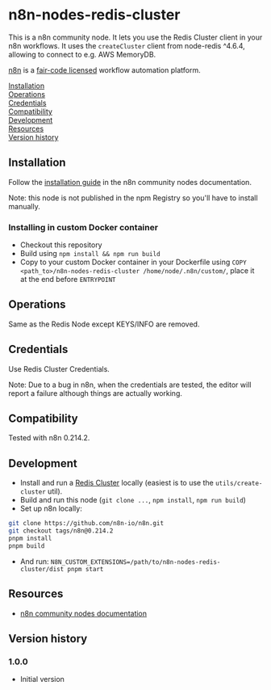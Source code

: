 # n8n-nodes-redis-cluster

This is a n8n community node. It lets you use the Redis Cluster client in your n8n workflows. It uses the
`createCluster` client from node-redis ^4.6.4, allowing to connect to e.g. AWS MemoryDB.

[n8n](https://n8n.io/) is a [fair-code licensed](https://docs.n8n.io/reference/license/) workflow automation platform.

[Installation](#installation)  
[Operations](#operations)  
[Credentials](#credentials)  
[Compatibility](#compatibility)  
[Development](#development)  
[Resources](#resources)  
[Version history](#version-history)

## Installation

Follow the [installation guide](https://docs.n8n.io/integrations/community-nodes/installation/) in the n8n community
nodes documentation.

Note: this node is not published in the npm Registry so you'll have to install manually.

### Installing in custom Docker container

- Checkout this repository
- Build using `npm install && npm run build`
- Copy to your custom Docker container in your Dockerfile using
	`COPY <path_to>/n8n-nodes-redis-cluster /home/node/.n8n/custom/`, place it at the end before `ENTRYPOINT`

## Operations

Same as the Redis Node except KEYS/INFO are removed.

## Credentials

Use Redis Cluster Credentials.

Note: Due to a bug in n8n, when the credentials are tested, the editor will report a failure although things are
actually working.

## Compatibility

Tested with n8n 0.214.2.

## Development

- Install and run a [Redis Cluster](https://redis.io/docs/management/scaling/#create-and-use-a-redis-cluster) locally
	(easiest is to use the `utils/create-cluster` util).
- Build and run this node (`git clone ...`, `npm install`, `npm run build`)
- Set up n8n locally:

```sh
git clone https://github.com/n8n-io/n8n.git
git checkout tags/n8n@0.214.2
pnpm install
pnpm build
```

- And run: `N8N_CUSTOM_EXTENSIONS=/path/to/n8n-nodes-redis-cluster/dist pnpm start`

## Resources

* [n8n community nodes documentation](https://docs.n8n.io/integrations/community-nodes/)

## Version history

### 1.0.0

- Initial version
